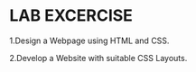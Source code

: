 # LAB EXCERCISE

1.Design a Webpage using HTML and CSS.

2.Develop a Website with suitable CSS Layouts.
